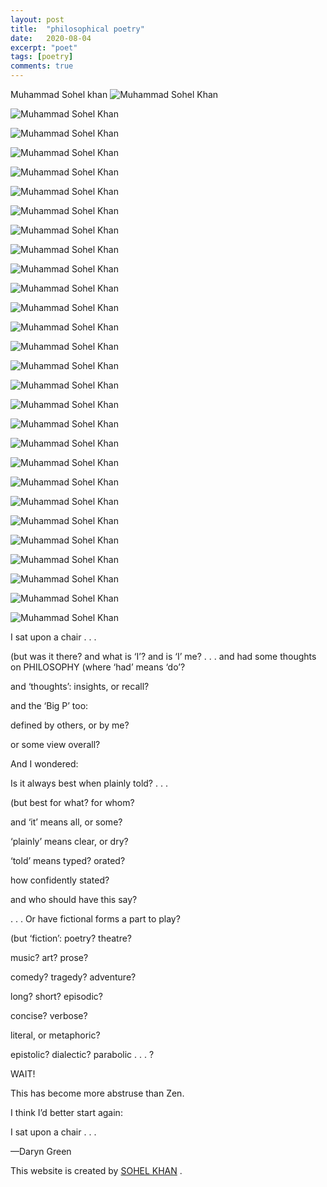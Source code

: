 ```yaml
---
layout: post
title:  "philosophical poetry"
date:   2020-08-04
excerpt: "poet"
tags: [poetry]
comments: true
---
```

Muhammad Sohel khan
![Muhammad Sohel Khan](https://raw.githubusercontent.com/nahklehos/nahklehos.github.io/main/assets/images/sohel1.jpg)

![Muhammad Sohel Khan](https://raw.githubusercontent.com/nahklehos/nahklehos.github.io/main/assets/images/sohel2.jpg)

![Muhammad Sohel Khan](https://raw.githubusercontent.com/nahklehos/nahklehos.github.io/main/assets/images/sohel3.jpg)

![Muhammad Sohel Khan](https://raw.githubusercontent.com/nahklehos/nahklehos.github.io/main/assets/images/sohel4.jpg)

![Muhammad Sohel Khan](https://raw.githubusercontent.com/nahklehos/nahklehos.github.io/main/assets/images/sohel5.jpg)

![Muhammad Sohel Khan](https://raw.githubusercontent.com/nahklehos/nahklehos.github.io/main/assets/images/sohel6.jpg)

![Muhammad Sohel Khan](https://raw.githubusercontent.com/nahklehos/nahklehos.github.io/main/assets/images/sohel7.jpg)

![Muhammad Sohel Khan](https://raw.githubusercontent.com/nahklehos/nahklehos.github.io/main/assets/images/sohel8.jpg)

![Muhammad Sohel Khan](https://raw.githubusercontent.com/nahklehos/nahklehos.github.io/main/assets/images/sohel9.jpg)

![Muhammad Sohel Khan](https://raw.githubusercontent.com/nahklehos/nahklehos.github.io/main/assets/images/sohel10.jpg)

![Muhammad Sohel Khan](https://raw.githubusercontent.com/nahklehos/nahklehos.github.io/main/assets/images/sohel11.jpg)

![Muhammad Sohel Khan](https://raw.githubusercontent.com/nahklehos/nahklehos.github.io/main/assets/images/sohel12.jpg)

![Muhammad Sohel Khan](https://raw.githubusercontent.com/nahklehos/nahklehos.github.io/main/assets/images/sohel13.jpg)

![Muhammad Sohel Khan](https://raw.githubusercontent.com/nahklehos/nahklehos.github.io/main/assets/images/sohel15.jpg)

![Muhammad Sohel Khan](https://raw.githubusercontent.com/nahklehos/nahklehos.github.io/main/assets/images/sohel16.jpg)

![Muhammad Sohel Khan](https://raw.githubusercontent.com/nahklehos/nahklehos.github.io/main/assets/images/sohel17.jpg)

![Muhammad Sohel Khan](https://raw.githubusercontent.com/nahklehos/nahklehos.github.io/main/assets/images/sohel18.jpg)

![Muhammad Sohel Khan](https://raw.githubusercontent.com/nahklehos/nahklehos.github.io/main/assets/images/sohel19.jpg)

![Muhammad Sohel Khan](https://raw.githubusercontent.com/nahklehos/nahklehos.github.io/main/assets/images/sohel20.jpg)

![Muhammad Sohel Khan](https://raw.githubusercontent.com/nahklehos/nahklehos.github.io/main/assets/images/sohel21.jpg)

![Muhammad Sohel Khan](https://raw.githubusercontent.com/nahklehos/nahklehos.github.io/main/assets/images/sohel22.jpg)

![Muhammad Sohel Khan](https://raw.githubusercontent.com/nahklehos/nahklehos.github.io/main/assets/images/sohel23.jpg)

![Muhammad Sohel Khan](https://raw.githubusercontent.com/nahklehos/nahklehos.github.io/main/assets/images/sohel25.jpg)

![Muhammad Sohel Khan](https://raw.githubusercontent.com/nahklehos/nahklehos.github.io/main/assets/images/sohel26.jpg)

![Muhammad Sohel Khan](https://raw.githubusercontent.com/nahklehos/nahklehos.github.io/main/assets/images/sohel28.jpg)

![Muhammad Sohel Khan](https://raw.githubusercontent.com/nahklehos/nahklehos.github.io/main/assets/images/sohelrasin.jpg)

![Muhammad Sohel Khan](https://raw.githubusercontent.com/nahklehos/nahklehos.github.io/main/assets/images/sohelrasin2.jpg)

![Muhammad Sohel Khan](https://raw.githubusercontent.com/nahklehos/nahklehos.github.io/main/assets/images/sohel1.jpg)

I sat upon a chair . . .

(but was it there?
 and what is ‘I’?
 and is ‘I’ me?
 . . . and had some thoughts on PHILOSOPHY
(where ‘had’ means ‘do’?

and ‘thoughts’: insights, or recall?

and the ‘Big P’ too:

defined by others, or by me?

or some view
overall?

And I wondered:

Is it always best when plainly told? . . .

(but best for what? for whom?

and ‘it’ means all, or some?

‘plainly’ means clear, or dry?

‘told’ means typed? orated?

how confidently stated?

and who should have this say?

. . . Or have fictional forms a part to play?

(but ‘fiction’: poetry? theatre?

music? art? prose?

comedy? tragedy? adventure?

long? short? episodic?

concise? verbose?

literal, or metaphoric?

epistolic? dialectic? parabolic . . . ?

WAIT!

This has become more abstruse than Zen.

I think I’d better start again:

I sat upon a chair . . .

—Daryn Green 

This website is created by [SOHEL KHAN](https://sohelkhan.rbind.io) .
